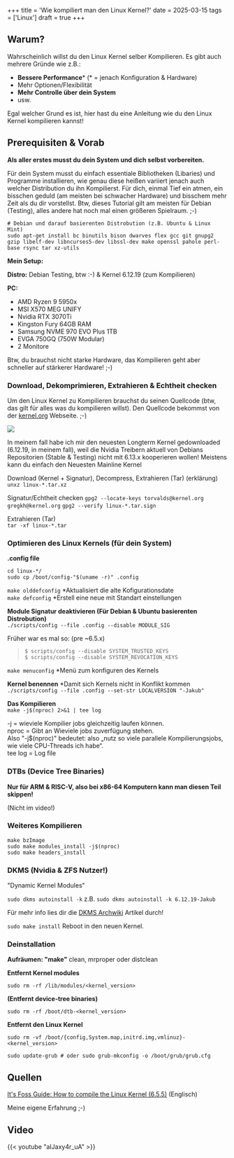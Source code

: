 +++
title = 'Wie kompiliert man den Linux Kernel?'
date = 2025-03-15
tags = ['Linux']
draft = true
+++

## Warum?

Wahrscheinlich willst du den Linux Kernel selber Kompilieren. Es gibt auch mehrere Gründe wie z.B.:
- **Bessere Performance*** (* = jenach Konfiguration & Hardware)
- Mehr Optionen/Flexibilität
- **Mehr Controlle über dein System**
- usw.

Egal welcher Grund es ist, hier hast du eine Anleitung wie du den Linux Kernel kompilieren kannst!

## Prerequisiten & Vorab

**Als aller erstes musst du dein System und dich selbst vorbereiten.** 

Für dein System musst du einfach essentiale Bibliotheken (Libaries) und Programme installieren, wie genau diese heißen variiert jenach auch welcher Distribution du ihn Kompilierst. Für dich, einmal Tief ein atmen, ein bisschen geduld (am meisten bei schwacher Hardware) und bisschem mehr Zeit als du dir vorstellst. Btw, dieses Tutorial gilt am meisten für Debian (Testing), alles andere hat noch mal einen größeren Spielraum. ;-)

```
# Debian und darauf basierenten Distrobution (z.B. Ubuntu & Linux Mint)
sudo apt-get install bc binutils bison dwarves flex gcc git gnupg2 gzip libelf-dev libncurses5-dev libssl-dev make openssl pahole perl-base rsync tar xz-utils
```

**Mein Setup:**

**Distro:** Debian Testing, btw :-) & Kernel 6.12.19 (zum Kompilieren)

**PC:**

- AMD Ryzen 9 5950x
- MSI X570 MEG UNIFY
- Nvidia RTX 3070Ti
- Kingston Fury 64GB RAM
- Samsung NVME 970 EVO Plus 1TB
- EVGA 750GQ (750W Modular)
- 2 Monitore

Btw, du brauchst nicht starke Hardware, das Kompilieren geht aber schneller auf stärkerer Hardware! ;-)


### Download, Dekomprimieren, Extrahieren & Echtheit checken

Um den Linux Kernel zu Kompilieren brauchst du seinen Quellcode (btw, das gilt für alles was du kompilieren willst).
Den Quellcode bekommst von der [kernel.org](https://kernel.org/) Webseite. ;-)

![](/images/2025/Linux-Kernel-Website.png)

In meinem fall habe ich mir den neuesten Longterm Kernel gedownloaded (6.12.19, in meinem fall), weil die Nvidia Treibern aktuell von Debians Repositorien (Stable & Testing) nicht mit 6.13.x kooperieren wollen! Meistens kann du einfach den Neuesten Mainline Kernel 

Download (Kernel + Signatur), Decompress, Extrahieren (Tar) (erklärung)  
`unxz linux-*.tar.xz`

Signatur/Echtheit checken
`gpg2 --locate-keys torvalds@kernel.org gregkh@kernel.org` 
`gpg2 --verify linux-*.tar.sign`

Extrahieren (Tar)  
`tar -xf linux-*.tar`

### Optimieren des Linux Kernels (für dein System)

**.config file**

`cd linux-*/`  
`sudo cp /boot/config-"$(uname -r)" .config`

`make olddefconfig` \*Aktualisiert die alte Kofigurationsdate  
`make defconfig` \*Erstell eine neue mit Standart einstellungen

**Module Signatur deaktivieren (Für Debian & Ubuntu basierenten Distrobution)**  
`./scripts/config --file .config --disable MODULE_SIG`  

Früher war es mal so: (pre ~6.5.x) 
> `$ scripts/config --disable SYSTEM_TRUSTED_KEYS`  
> `$ scripts/config --disable SYSTEM_REVOCATION_KEYS`

`make menuconfig` \*Menü zum konfiguren des Kernels

**Kernel benennen** \*Damit sich Kernels nicht in Konflikt kommen  
`./scripts/config --file .config --set-str LOCALVERSION "-Jakub"`

**Das Kompilieren**  
`make -j$(nproc) 2>&1 | tee log`

\-j = wieviele Kompilier jobs gleichzeitig laufen können.  
nproc = Gibt an Wieviele jobs zuverfügung stehen.  
Also "-j$(nproc)" bedeutet: also „nutz so viele parallele Kompilierungsjobs, wie viele CPU-Threads ich habe“.  
tee log = Log file

### DTBs (Device Tree Binaries)

**Nur für ARM & RISC-V, also bei x86-64 Komputern kann man diesen Teil skippen!**  

(Nicht im video!)


### Weiteres Kompilieren

`make bzImage`  
`sudo make modules_install -j$(nproc)`  
`sudo make headers_install`

### DKMS (Nvidia & ZFS Nutzer!)

"Dynamic Kernel Modules"

`sudo dkms autoinstall -k` z.B. `sudo dkms autoinstall -k 6.12.19-Jakub`

Für mehr info lies dir die [DKMS Archwiki](https://wiki.archlinux.org/title/Dynamic_Kernel_Module_Support) Artikel durch!

`sudo make install`
Reboot in den neuen Kernel.


### Deinstallation

**Aufräumen: "make"** clean, mrproper oder distclean

**Entfernt Kernel modules**

`sudo rm -rf /lib/modules/<kernel_version>`  

**(Entfernt device-tree binaries)**

`sudo rm -rf /boot/dtb-<kernel_version>`  

**Entfernt den Linux Kernel** 
```
sudo rm -vf /boot/{config,System.map,initrd.img,vmlinuz}-<kernel_version>

sudo update-grub # oder sudo grub-mkconfig -o /boot/grub/grub.cfg
```

## Quellen
[It's Foss Guide: How to compile the Linux Kernel (6.5.5)](https://itsfoss.com/compile-linux-kernel/) (Englisch)

Meine eigene Erfahrung ;-)


## Video

{{< youtube "aIJaxy4r_uA" >}}
